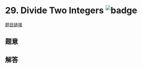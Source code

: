 # 29. Divide Two Integers ![badge](https://img.shields.io/badge/-medium-yellow?style=flat-square)

[题目链接](https://leetcode.com/problems/divide-two-integers)

## 题意

## 解答

